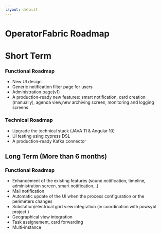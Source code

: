 ```yaml
---
layout: default
---
```


# OperatorFabric Roadmap


# Short Term

### Functional Roadmap
 
* New UI design
* Generic notification filter page for users
* Administration page(v1)
* A production-ready new features: smart notification, card creation (manually), agenda view,new archiving screen, monitoring and logging screens.


### Technical Roadmap

* Upgrade the technical stack (JAVA 11 & Angular 10)
* UI testing using cypress DSL
* A production-ready Kafka connector


## Long Term (More than 6 months)

### Functional Roadmap

* Enhancement of the existing features (sound notification, timeline, administration screen, smart notification...) 
* Mail notification
* Automatic update of the UI when the process configuration or the perimeters changes
* Substation/electrical grid view integration (in coordination with powsybl project )
* Geographical view integration
* Task assignement, card forwarding
* Multi-instance
